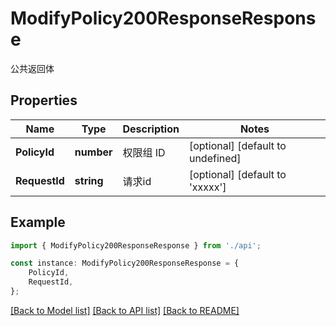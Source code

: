 # ModifyPolicy200ResponseResponse

公共返回体

## Properties

Name | Type | Description | Notes
------------ | ------------- | ------------- | -------------
**PolicyId** | **number** | 权限组 ID | [optional] [default to undefined]
**RequestId** | **string** | 请求id | [optional] [default to 'xxxxx']

## Example

```typescript
import { ModifyPolicy200ResponseResponse } from './api';

const instance: ModifyPolicy200ResponseResponse = {
    PolicyId,
    RequestId,
};
```

[[Back to Model list]](../README.md#documentation-for-models) [[Back to API list]](../README.md#documentation-for-api-endpoints) [[Back to README]](../README.md)
